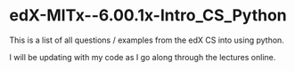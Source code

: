 # edX-MITx--6.00.1x-Intro_CS_Python

This is a list of all questions / examples from the edX CS into using python.

I will be updating with my code as I go along through the lectures online.

